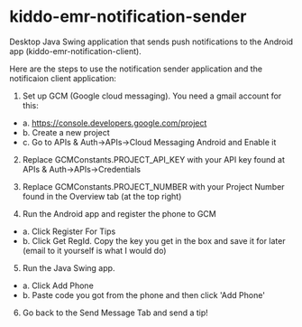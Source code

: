 # kiddo-emr-notification-sender

Desktop Java Swing application that sends push notifications to the Android app (kiddo-emr-notification-client).

Here are the steps to use the notification sender application and the notificaion client application:

1.  Set up GCM (Google cloud messaging).  You need a gmail account for this:
  * a. https://console.developers.google.com/project
  * b. Create a new project
  * c. Go to APIs & Auth->APIs->Cloud Messaging Android and Enable it

2.  Replace GCMConstants.PROJECT_API_KEY with your API key found at APIs & Auth->APIs->Credentials

3.  Replace GCMConstants.PROJECT_NUMBER with your Project Number found in the Overview tab (at the top right)

4.  Run the Android app and register the phone to GCM
  * a. Click Register For Tips
  * b. Click Get RegId.  Copy the key you get in the box and save it for later (email to it yourself is what I would do)

5.  Run the Java Swing app.  
  * a. Click Add Phone
  * b. Paste code you got from the phone and then click 'Add Phone'

6.  Go back to the Send Message Tab and send a tip!
